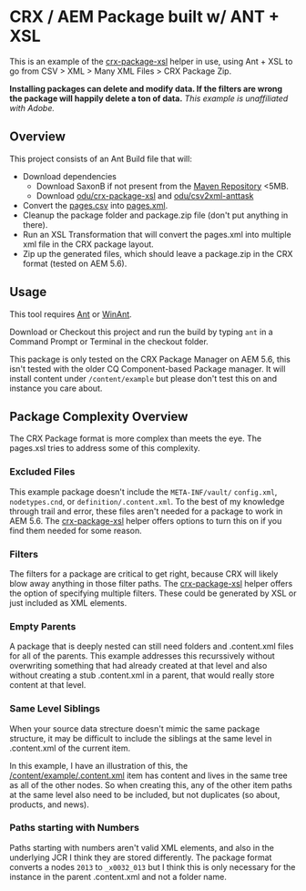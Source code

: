 # CRX / AEM Package built w/ ANT + XSL

This is an example of the [crx-package-xsl](https://github.com/odu/crx-package-xsl) helper in use, using Ant + XSL to go from CSV > XML > Many XML Files > CRX Package Zip.

**Installing packages can delete and modify data.  If the filters are wrong the package will happily delete a ton of data.**  _This example is unaffiliated with Adobe._

## Overview

This project consists of an Ant Build file that will:

* Download dependencies
    * Download SaxonB if not present from the [Maven Repository](http://repo1.maven.org/maven2/net/sourceforge/saxon/saxon/9.1.0.8/saxon-9.1.0.8.jar) <5MB.
    * Download [odu/crx-package-xsl](https://github.com/odu/crx-package-xsl) and [odu/csv2xml-anttask](https://github.com/odu/csv2xml-anttask)
* Convert the [pages.csv](pages.csv) into [pages.xml](pages.xml).
* Cleanup the package folder and package.zip file (don't put anything in there).
* Run an XSL Transformation that will convert the pages.xml into multiple xml file in the CRX package layout.
* Zip up the generated files, which should leave a package.zip in the CRX format (tested on AEM 5.6).

## Usage

This tool requires [Ant](http://ant.apache.org/bindownload.cgi) or [WinAnt](https://code.google.com/p/winant/).

Download or Checkout this project and run the build by typing `ant` in a Command Prompt or Terminal in the checkout folder.

This package is only tested on the CRX Package Manager on AEM 5.6, this isn't tested with the older CQ Component-based Package manager.  It will install content under `/content/example` but please don't test this on and instance you care about.

## Package Complexity Overview

The CRX Package format is more complex than meets the eye.  The pages.xsl tries to address some of this complexity.

### Excluded Files

This example package doesn't include the `META-INF/vault/` `config.xml`, `nodetypes.cnd`, or `definition/.content.xml`.  To the best of my knowledge through trail and error, these files aren't needed for a package to work in AEM 5.6.  The [crx-package-xsl](https://github.com/odu/crx-package-xsl) helper offers options to turn this on if you find them needed for some reason.

### Filters

The filters for a package are critical to get right, because CRX will likely blow away anything in those filter paths.  The [crx-package-xsl](https://github.com/odu/crx-package-xsl) helper offers the option of specifying multiple filters.  These could be generated by XSL or just included as XML elements.

### Empty Parents

A package that is deeply nested can still need folders and .content.xml files for all of the parents.  This example addresses this recurssively without overwriting something that had already created at that level and also without creating a stub .content.xml in a parent, that would really store content at that level.

### Same Level Siblings

When your source data strecture doesn't mimic the same package structure, it may be difficult to include the siblings at the same level in .content.xml of the current item.

In this example, I have an illustration of this, the [/content/example/.content.xml](package/jcr_root/content/example/.content.xml) item has content and lives in the same tree as all of the other nodes.  So when creating this, any of the other item paths at the same level also need to be included, but not duplicates (so about, products, and news).

### Paths starting with Numbers

Paths starting with numbers aren't valid XML elements, and also in the underlying JCR I think they are stored differently.  The package format converts a nodes `2013` to `_x0032_013` but I think this is only necessary for the instance in the parent .content.xml and not a folder name.



